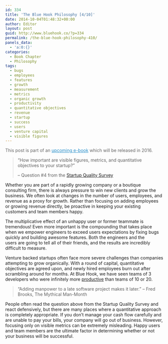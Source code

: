 ```yaml
---
id: 334
title: 'The Blue Hook Philosophy [4/10]'
date: 2014-10-04T01:48:32+00:00
author: Editor
layout: post
guid: http://www.bluehook.co/?p=334
permalink: /the-blue-hook-philosophy-410/
panels_data:
  - 'a:0:{}'
categories:
  - Book Chapter
  - Philosophy
tags:
  - bugs
  - employees
  - features
  - growth
  - measurement
  - metrics
  - organic growth
  - productivity
  - quantitative objectives
  - revenue
  - startup
  - success
  - users
  - venture capital
  - visible figures
---
```

<span style="color: #666666;">This post is part of an </span><a style="color: #248cc8;" href="/blue-hook-publishing-e-book/" target="_blank">upcoming e-book</a><span style="color: #666666;"> which will be released in 2016.</span>

> &#8220;How important are visible figures, metrics, and quantitative objectives to your startup?&#8221;
>
> &#8211; Question #4 from the <a href="/the-startup-quality-survey/" target="_blank">Startup Quality Survey</a>

Whether you are part of a rapidly growing company or a boutique consulting firm, there is always pressure to win new clients and grow the business. We often look at changes in the number of users, employees, and revenue as a proxy for growth. Rather than focusing on adding employees or growing revenue directly, be proactive in keeping your existing customers and team members happy.

The multiplicative effect of an unhappy user or former teammate is tremendous! Even more important is the compounding that takes place when we empower engineers to exceed users expectations by fixing bugs quickly and building awesome features. Both the engineers and the users are going to tell all of their friends, and the results are incredibly difficult to measure.

Venture backed startups often face more severe challenges than companies attempting to grow organically. With a round of capital, quantitative objectives are agreed upon, and newly hired employees burn out after scrambling around for months. At Blue Hook, we have seen teams of 3 developers who were infinitely more <a href="http://martinfowler.com/bliki/CannotMeasureProductivity.html" target="_blank">productive</a> than teams of 10 or 20.

> &#8220;Adding manpower to a late software project makes it later.&#8221; &#8211; Fred Brooks, The Mythical Man-Month

People often read the question above from the Startup Quality Survey and react defensively, but there are many places where a quantitative approach is completely appropriate. If you don&#8217;t manage your cash flow carefully and are unable to pay your bills, your company will go out of business. However, focusing only on visible metrics can be extremely misleading. Happy users and team members are the ultimate factor in determining whether or not your business will be successful.